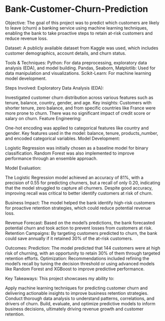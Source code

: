 # Bank-Customer-Churn-Prediction

Objective: The goal of this project was to predict which customers are likely to leave (churn) a banking service using machine learning techniques, enabling the bank to take proactive steps to retain at-risk customers and reduce revenue loss.

Dataset:
A publicly available dataset from Kaggle was used, which includes customer demographics, account details, and churn status.

Tools & Techniques:
Python: For data preprocessing, exploratory data analysis (EDA), and model building.
Pandas, Seaborn, Matplotlib: Used for data manipulation and visualizations.
Scikit-Learn: For machine learning model development.

Steps Involved:
Exploratory Data Analysis (EDA):

Investigated customer churn distribution across various features such as tenure, balance, country, gender, and age.
Key insights: Customers with shorter tenure, zero balance, and from specific countries like France were more prone to churn. There was no significant impact of credit score or salary on churn.
Feature Engineering:

One-hot encoding was applied to categorical features like country and gender.
Key features used in the model: balance, tenure, products_number, and encoded categorical variables.
Model Development:

Logistic Regression was initially chosen as a baseline model for binary classification.
Random Forest was also implemented to improve performance through an ensemble approach.

Model Evaluation:

The Logistic Regression model achieved an accuracy of 81%, with a precision of 0.55 for predicting churners, but a recall of only 0.20, indicating that the model struggled to capture all churners.
Despite good accuracy, improving recall was critical to better identify customers at risk of churn.

Business Impact:
The model helped the bank identify high-risk customers for proactive retention strategies, which could reduce potential revenue loss.

Revenue Forecast: Based on the model’s predictions, the bank forecasted potential churn and took action to prevent losses from customers at risk.
Retention Campaigns: By targeting customers predicted to churn, the bank could save annually if it retained 30% of the at-risk customers.

Outcomes:
Prediction: The model predicted that 144 customers were at high risk of churning, with an opportunity to retain 30% of them through targeted retention efforts.
Optimization: Recommendations included refining the model’s recall by tuning the decision threshold or using advanced models like Random Forest and XGBoost to improve predictive performance.

Key Takeaways:
This project showcases my ability to:

Apply machine learning techniques for predicting customer churn and delivering actionable insights to improve business retention strategies.
Conduct thorough data analysis to understand patterns, correlations, and drivers of churn.
Build, evaluate, and optimize predictive models to inform business decisions, ultimately driving revenue growth and customer retention.
